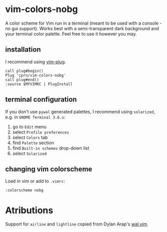 # vim-colors-nobg
A color scheme for Vim run in a terminal (meant to be used with a console - no
gui support). Works best with a semi-transparent dark background and your
terminal color palette. Feel free to use it however you may.

## installation
I recommend using [vim-plug](https://github.com/junegunn/vim-plug).

```
call plug#begin()
Plug 'cprn/vim-colors-nobg'
call plug#end()
:source $MYVIMRC | PlugInstall
```

## terminal configuration
If you don't use `pywal` generated palettes, I recommend using `solarized`, e.g.
in `GNOME Terminal 3.6.x`:

1. go to `Edit` menu
2. select `Profile preferences`
3. select `Colors` tab
4. find `Palette` section
5. find `Built-in schemes` drop-down list
6. select `Solarized`

## changing vim colorscheme
Load in vim or add to `.vimrc`:
```
:colorscheme nobg
```
# Atributions
Support for `airline` and `lightline` copied from Dylan Arap's [wal.vim](https://github.com/dylanaraps/wal.vim).

